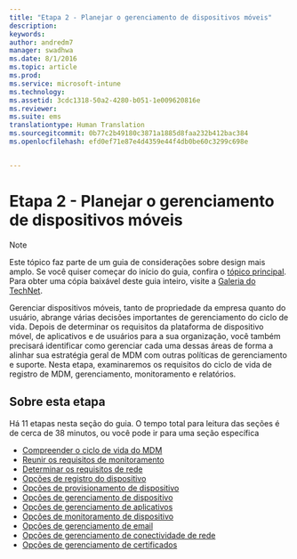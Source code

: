 ```yaml
---
title: "Etapa 2 - Planejar o gerenciamento de dispositivos móveis"
description: 
keywords: 
author: andredm7
manager: swadhwa
ms.date: 8/1/2016
ms.topic: article
ms.prod: 
ms.service: microsoft-intune
ms.technology: 
ms.assetid: 3cdc1318-50a2-4280-b051-1e009620816e
ms.reviewer: 
ms.suite: ems
translationtype: Human Translation
ms.sourcegitcommit: 0b77c2b49180c3871a1885d8faa232b412bac384
ms.openlocfilehash: efd0ef71e87e4d4359e44f4db0be60c3299c698e


---
```


# Etapa 2 - Planejar o gerenciamento de dispositivos móveis

>[!NOTE]
>Este tópico faz parte de um guia de considerações sobre design mais amplo. Se você quiser começar do início do guia, confira o [tópico principal](mdm-design-considerations-guide.md). Para obter uma cópia baixável deste guia inteiro, visite a [Galeria do TechNet](https://gallery.technet.microsoft.com/Mobile-Device-Management-7d401582).

Gerenciar dispositivos móveis, tanto de propriedade da empresa quanto do usuário, abrange várias decisões importantes de gerenciamento do ciclo de vida. Depois de determinar os requisitos da plataforma de dispositivo móvel, de aplicativos e de usuários para a sua organização, você também precisará identificar como gerenciar cada uma dessas áreas de forma a alinhar sua estratégia geral de MDM com outras políticas de gerenciamento e suporte. Nesta etapa, examinaremos os requisitos do ciclo de vida de registro de MDM, gerenciamento, monitoramento e relatórios.

## Sobre esta etapa

Há 11 etapas nesta seção do guia. O tempo total para leitura das seções é de cerca de 38 minutos, ou você pode ir para uma seção específica

- [Compreender o ciclo de vida do MDM](mdm-understand-mdm-lifecycle.md)
- [Reunir os requisitos de monitoramento](mdm-gather-monitoring-requirements.md)
- [Determinar os requisitos de rede](mdm-determine-network-requirements.md)
- [Opções de registro do dispositivo](mdm-device-enrollment-options.md)
- [Opções de provisionamento de dispositivo](mdm-device-provisioning-options.md)
- [Opções de gerenciamento de dispositivo](mdm-device-management-options.md)
- [Opções de gerenciamento de aplicativos](mdm-application-management-options.md)
- [Opções de monitoramento de dispositivo](mdm-device-monitoring-options.md)
- [Opções de gerenciamento de email](mdm-email-management-options.md)
- [Opções de gerenciamento de conectividade de rede](mdm-network-connectivity-management-options.md)
- [Opções de gerenciamento de certificados](mdm-certificate-management-options.md)



<!--HONumber=Aug16_HO1-->


